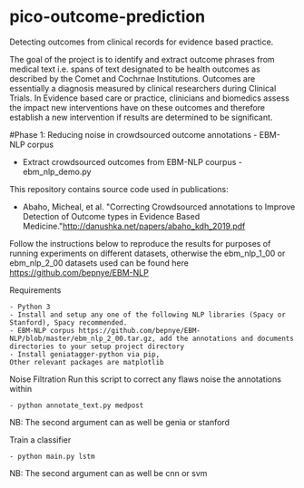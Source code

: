 # pico-outcome-prediction
Detecting outcomes from clinical records for evidence based practice.

The goal of the project is to identify and extract outcome phrases from medical text i.e. spans of text designated to be health outcomes as described by the Comet and Cochrnae Institutions. Outcomes are essentially a diagnosis measured by clinical researchers during Clinical Trials. In Evidence based care or practice, clinicians and biomedics assess the impact new interventions have on these outcomes and therefore establish a new intervention if results are determined to be significant.

#Phase 1: Reducing noise in crowdsourced outcome annotations - EBM-NLP corpus
- Extract crowdsourced outcomes from EBM-NLP courpus - ebm_nlp_demo.py

This repository contains source code used in publications:
- Abaho, Micheal, et al. "Correcting Crowdsourced annotations to Improve Detection of Outcome types in Evidence Based Medicine."http://danushka.net/papers/abaho_kdh_2019.pdf

Follow the instructions below to reproduce the results for purposes of running experiments on different datasets, otherwise the ebm_nlp_1_00 or ebm_nlp_2_00 datasets used can be found here https://github.com/bepnye/EBM-NLP 

Requirements
```
- Python 3
- Install and setup any one of the following NLP libraries (Spacy or Stanford), Spacy recommended.
- EBM-NLP corpus https://github.com/bepnye/EBM-NLP/blob/master/ebm_nlp_2_00.tar.gz, add the annotations and documents directories to your setup project directory
- Install geniatagger-python via pip,
Other relevant packages are matplotlib
```
Noise Filtration
Run this script to correct any flaws noise  the annotations within

```
- python annotate_text.py medpost
```
NB: The second argument can as well be genia or stanford

Train a classifier
```
- python main.py lstm
```
NB: The second argument can as well be cnn or svm

